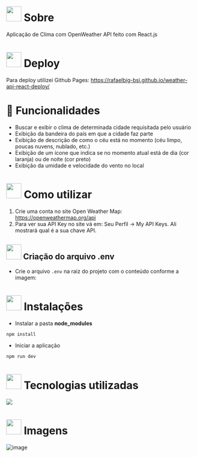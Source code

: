 # <img height="40" src="https://user-images.githubusercontent.com/84249945/219458363-0df46081-95bd-4878-a828-541457541cbd.png"/> Sobre
Aplicação de Clima com OpenWeather API feito com React.js

# <img height="40" src="https://github.com/RafaelBig-BSI/todolist-react-deploy/assets/84249945/347ee6f3-b77d-4256-935a-be6469d31924"/> Deploy
Para deploy utilizei Github Pages: https://rafaelbig-bsi.github.io/weather-api-react-deploy/

# :hammer: Funcionalidades
* Buscar e exibir o clima de determinada cidade requisitada pelo usuário
* Exibição da bandeira do país em que a cidade faz parte
* Exibição de descrição de como o céu está no momento (céu limpo, poucas nuvens, nublado, etc.)
* Exibição de um ícone que indica se no momento atual está de dia (cor laranja) ou de noite (cor preto)
* Exibição da umidade e velocidade do vento no local

# <img height="40" src="https://user-images.githubusercontent.com/84249945/219471082-bba3510e-ee6d-4a6e-bf78-d7afc692043e.png"/> Como utilizar
1) Crie uma conta no site Open Weather Map: https://openweathermap.org/api
2) Para ver sua API Key no site vá em: Seu Perfil -> My API Keys. Ali mostrará qual é a sua chave API.

## <img height="40" src="https://user-images.githubusercontent.com/84249945/219459633-fbe0a910-0287-4f46-9ec3-0eaf1da53b87.png"/> Criação do arquivo <b>.env</b>
* Crie o arquivo ``.env`` na raiz do projeto com o conteúdo conforme a imagem:



# <img height="40" src="https://user-images.githubusercontent.com/84249945/219701953-d9aadf6c-065a-4176-8c21-3b13c497f752.png"/> Instalações
* Instalar a pasta <strong>node_modules</strong>
```bash
npm install
```

* Iniciar a aplicação
```bash
npm run dev
```

# <img height="40" src="https://user-images.githubusercontent.com/84249945/219471565-77dd520e-41ee-41f8-8fb9-0e259535a867.png"/> Tecnologias utilizadas
<p>
  <a href="https://skillicons.dev">
    <img src="https://skillicons.dev/icons?i=html,css,js,react,nodejs" />
  </a>
</p>

# <img height="40" src="https://user-images.githubusercontent.com/84249945/219472556-367952b0-d430-495e-87b9-3f4611bdab21.png" /> Imagens

![image](https://github.com/RafaelBig-BSI/weather-api-react-deploy/assets/84249945/b5fb9df4-f6fc-4119-8b6c-dd5db558c310)

